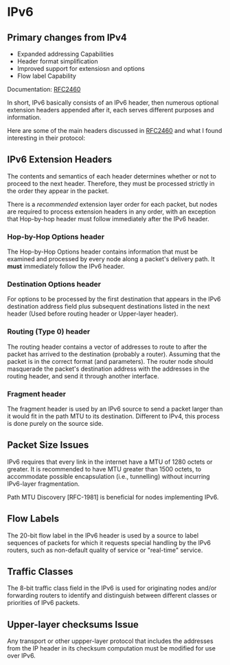 # IPv6

## Primary changes from IPv4
- Expanded addressing Capabilities
- Header format simplification
- Improved support for extensiosn and options
- Flow label Capability

Documentation: [RFC2460](https://www.ietf.org/rfc/rfc2460.txt)


In short, IPv6 basically consists of an IPv6 header, then numerous optional extension headers appended after it, each serves different purposes and information.

Here are some of the main headers discussed in [RFC2460](https://www.ietf.org/rfc/rfc2460.txt) and what I found interesting in their protocol:

## IPv6 Extension Headers
The contents and semantics of each header determines whether or not to proceed to the next header. Therefore, they must be processed strictly in the order they appear in the packet.

There is a *recommended* extension layer order for each packet, but nodes are required to process extension headers in any order, with an exception that Hop-by-hop header must follow immediately after the IPv6 header.


### Hop-by-Hop Options header
The Hop-by-Hop Options header contains information that must be examined and processed by every node along a packet's delivery path. It **must** immediately follow the IPv6 header.

### Destination Options header
For options to be processed by the first destination that appears in the IPv6 destination address field plus subsequent destinations listed in the next header (Used before routing header or Upper-layer header).

### Routing (Type 0) header
The routing header contains a vector of addresses to route to after the packet has arrived to the destination (probably a router). Assuming that the packet is in the correct format (and parameters). The router node should masquerade the packet's destination address with the addresses in the routing header, and send it through another interface.

### Fragment header
The fragment header is used by an IPv6 source to send a packet larger than it would fit in the path MTU to its destination. Different to IPv4, this process is done purely on the source side.


## Packet Size Issues
IPv6 requires that every link in the internet have a MTU of 1280 octets or greater. It is recommended to have MTU greater than 1500 octets, to accommodate possible encapsulation (i.e., tunnelling) without incurring IPv6-layer fragmentation.

Path MTU Discovery [RFC-1981] is beneficial for nodes implementing IPv6.

## Flow Labels
The 20-bit flow label in the IPv6 header is used by a source to label sequences of packets for which it requests special handling by the IPv6 routers, such as non-default quality of service or "real-time" service.

## Traffic Classes
The 8-bit traffic class field in the IPv6 is used for originating nodes and/or forwarding routers to identify and distinguish between different classes or priorities of IPv6 packets.

## Upper-layer checksums Issue
Any transport or other uppper-layer protocol that includes the addresses from the IP header in its checksum computation must be modified for use over IPv6.
